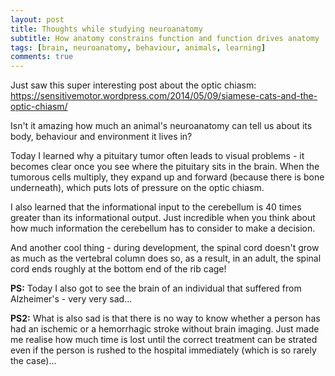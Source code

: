 ```yaml
---
layout: post
title: Thoughts while studying neuroanatomy 
subtitle: How anatomy constrains function and function drives anatomy
tags: [brain, neuroanatomy, behaviour, animals, learning]
comments: true
---
```


Just saw this super interesting post about the optic chiasm: 
<https://sensitivemotor.wordpress.com/2014/05/09/siamese-cats-and-the-optic-chiasm/>

Isn't it amazing how much an animal's neuroanatomy can tell us about its body, behaviour and environment it lives in?

Today I learned why a pituitary tumor often leads to visual problems - it becomes clear once you see where the pituitary sits in the brain. When the tumorous cells multiply, they expand up and forward (because there is bone underneath), which puts lots of pressure on the optic chiasm.

I also learned that the informational input to the cerebellum is 40 times greater than its informational output. Just incredible when you think about how much information the cerebellum has to consider to make a decision.

And another cool thing - during development, the spinal cord doesn't grow as much as the vertebral column does so, as a result, in an adult, the spinal cord ends roughly at the bottom end of the rib cage!

**PS:** Today I also got to see the brain of an individual that suffered from Alzheimer's - very very sad... 

**PS2:** What is also sad is that there is no way to know whether a person has had an ischemic or a hemorrhagic stroke without brain imaging. Just made me realise how much time is lost until the correct treatment can be strated even if the person is rushed to the hospital immediately (which is so rarely the case)...
